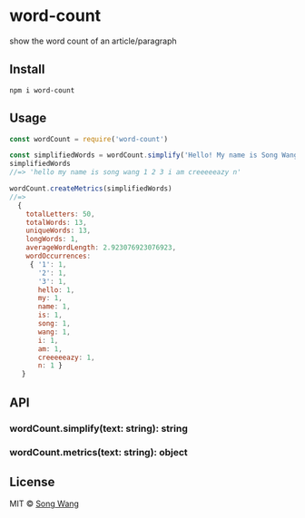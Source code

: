 # word-count
show the word count of an article/paragraph

## Install

```
npm i word-count
```

## Usage
```js
const wordCount = require('word-count')

const simplifiedWords = wordCount.simplify('Hello! My name is Song Wang 1 2 3, I am creeeeeazy #@$@!% n\n\n\t\t\t')
simplifiedWords
//=> 'hello my name is song wang 1 2 3 i am creeeeeazy n'

wordCount.createMetrics(simplifiedWords)
//=> 
  {
    totalLetters: 50,
    totalWords: 13,
    uniqueWords: 13,
    longWords: 1,
    averageWordLength: 2.923076923076923,
    wordOccurrences:
     { '1': 1,
       '2': 1,
       '3': 1,
       hello: 1,
       my: 1,
       name: 1,
       is: 1,
       song: 1,
       wang: 1,
       i: 1,
       am: 1,
       creeeeeazy: 1,
       n: 1 } 
   }

```
## API
### wordCount.simplify(text: string): string
### wordCount.metrics(text: string): object


## License
MIT © [Song Wang](https://songwang.io)
